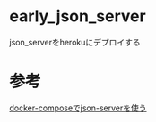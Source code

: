# early_json_server
json_serverをherokuにデプロイする

# 参考
[docker-composeでjson-serverを使う](https://qiita.com/th_/items/4d09148e8e61099e08b3)